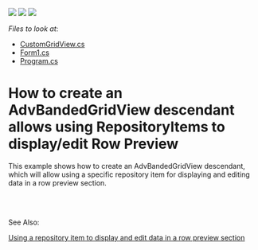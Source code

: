 <!-- default badges list -->
![](https://img.shields.io/endpoint?url=https://codecentral.devexpress.com/api/v1/VersionRange/128626765/19.1.3%2B)
[![](https://img.shields.io/badge/Open_in_DevExpress_Support_Center-FF7200?style=flat-square&logo=DevExpress&logoColor=white)](https://supportcenter.devexpress.com/ticket/details/E5014)
[![](https://img.shields.io/badge/📖_How_to_use_DevExpress_Examples-e9f6fc?style=flat-square)](https://docs.devexpress.com/GeneralInformation/403183)
<!-- default badges end -->
<!-- default file list -->
*Files to look at*:

* [CustomGridView.cs](./CS/GridView_RowPreview/CustomGridView.cs)
* [Form1.cs](./CS/GridView_RowPreview/Form1.cs)
* [Program.cs](./CS/GridView_RowPreview/Program.cs)
<!-- default file list end -->
# How to create an AdvBandedGridView descendant allows using RepositoryItems to display/edit Row Preview


<p>This example shows how to create an AdvBandedGridView descendant, which will allow using a specific repository item for displaying and editing data in a row preview section.</p><br />
<p><br />
See Also:</p><p><a href="https://www.devexpress.com/Support/Center/p/K18341">Using a repository item to display and edit data in a row preview section</a></p>

<br/>


